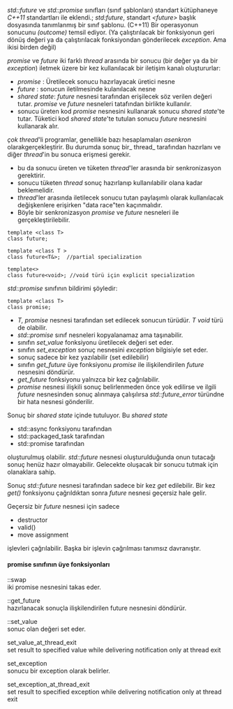 _std::future_ ve _std::promise_ sınıfları (sınıf şablonları) standart kütüphaneye _C++11_ standartları ile eklendi.;
_std:future_, standart _\<future>_ başlık dosyasında tanımlanmış bir sınıf şablonu. (C++11)
Bir operasyonun sonucunu _(outcome)_ temsil ediyor. (Ya çalıştırılacak bir fonksiyonun geri dönüş değeri ya da çalıştırılacak fonksiyondan gönderilecek _exception_. Ama ikisi birden değil)

_promise_ ve _future_ iki farklı _thread_ arasında bir sonucu (bir değer ya da bir _exception_) iletmek üzere bir kez kullanılacak bir iletişim kanalı oluştururlar:<br>

- _promise_     : Üretilecek sonucu hazırlayacak üretici nesne
- _future_      : sonucun iletilmesinde kulanılacak nesne
- _shared state_: _future_ nesnesi tarafından erişilecek söz verilen değeri tutar. _promise_ ve _future_ nesneleri tatafından birlikte kullanılır.
- sonucu üreten kod _promise_ nesnesini kullanarak sonucu _shared state_'te tutar. Tüketici kod _shared state_'te tutulan sonucu _future_ nesnesini kullanarak alır.

_çok thread_'li programlar, genellikle bazı hesaplamaları _asenkron_ olarakgerçekleştirir. Bu durumda sonuç bir_ thread_ tarafından hazırlanı ve diğer _thread_'in bu sonuca erişmesi gerekir. 
- bu da sonucu üreten ve tüketen _thread_'ler arasında bir senkronizasyon gerektirir.
- sonucu tüketen _thread_ sonuç hazırlanıp kullanılabilir olana kadar beklemelidir.
- _thread_'ler arasında iletilecek sonucu tutan paylaşımlı olarak kullanılacak değişkenlere erişirken "data race"ten kaçınmalıdır.
- Böyle bir senkronizasyon _promise_ ve _future_ nesneleri ile gerçekleştirilebilir.


```
template <class T> 
class future; 

template <class T > 
class future<T&>;  //partial specialization

template<> 
class future<void>; //void türü için explicit specialization 

```

_std::promise_ sınıfının bildirimi şöyledir: <br>

```
template <class T>
class promise;
```
- _T, promise_ nesnesi tarafından set edilecek  sonucun türüdür. _T_ _void_ türü de olabilir.
- _std::promise_ sınıf nesneleri kopyalanamaz ama taşınabilir.
- sınıfın _set_value_ fonksiyonu üretilecek değeri set eder.
- sınıfın _set_exception_ sonuç nesnesini _exception_ bilgisiyle set eder.
- sonuç sadece bir kez yazılabilir (set edilebilir)
- sınıfın _get_future_ üye fonksiyonu _promise_ ile ilişkilendirilen _future_ nesnesini döndürür.
- _get_future_ fonksiyonu yalnızca bir kez çağrılabilir.
- _promise_ nesnesi ilişkili sonuç belirlenmeden önce yok edilirse ve ilgili _future_ nesnesinden sonuç alınmaya çalışılırsa _std::future_error_ türündne bir hata nesnesi gönderilir.

Sonuç bir _shared state_ içinde tutuluyor. Bu _shared state_ 
+ std::async fonksiyonu tarafından
+ std::packaged_task tarafından
+ std::promise tarafından
  
oluşturulmuş olabilir. 
_std::future_ nesnesi oluşturulduğunda onun tutacağı sonuç henüz hazır olmayabilir. 
Gelecekte oluşacak bir sonucu tutmak için olanaklara sahip.
  
  
Sonuç _std::future_ nesnesi tarafından sadece bir kez _get_ edilebilir. 
Bir kez _get()_ fonksiyonu çağrıldıktan sonra _future_ nesnesi geçersiz hale gelir. <br>

Geçersiz bir _future_ nesnesi için sadece 
+ destructor
+ valid()
+ move assignment

işlevleri çağrılabilir. Başka bir işlevin çağrılması tanımsız davranıştır.

#### promise sınıfının üye fonksiyonları
::swap  <br>
iki promise nesnesini takas eder.

::get_future <br>
hazırlanacak sonuçla ilişkilendirilen future nesnesini döndürür.<br>

::set_value <br>
sonuc olan değeri set eder. <br>

set_value_at_thread_exit <br>
set result to specified value while delivering notification only at thread exit<br>

set_exception <br>
sonucu bir exception olarak belirler. <br>

set_exception_at_thread_exit <br>
set result to specified exception while delivering notification only at thread exit <br>



